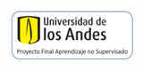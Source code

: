 <div align="left">
  <img src="pics/pro-UA.png" alt="Logo de Uniandes" width="230" height="100">
</div>
